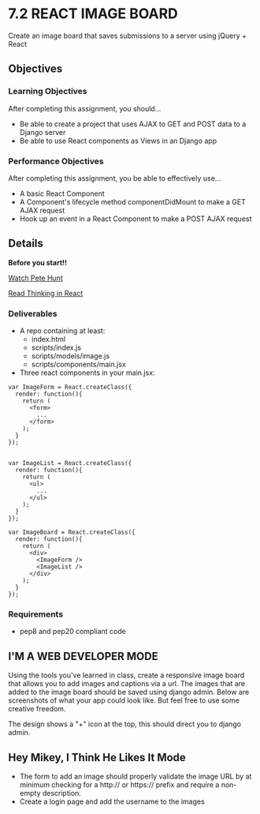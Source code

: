 # 7.2 REACT IMAGE BOARD

Create an image board that saves submissions to a server using jQuery + React

## Objectives

### Learning Objectives

After completing this assignment, you should...

* Be able to create a project that uses AJAX to GET and POST data to a Django server
* Be able to use React components as Views in an Django app

### Performance Objectives

After completing this assignment, you be able to effectively use...

* A basic React Component
* A Component's lifecycle method componentDidMount to make a GET AJAX request
* Hook up an event in a React Component to make a POST AJAX request

## Details

**Before you start!!**

[Watch Pete Hunt](https://youtu.be/x7cQ3mrcKaY)

[Read Thinking in React](https://reactjs.org/docs/thinking-in-react.html)

### Deliverables

* A repo containing at least:
  * index.html
  * scripts/index.js
  * scripts/models/image.js
  * scripts/components/main.jsx
* Three react components in your main.jsx:

```
var ImageForm = React.createClass({
  render: function(){
    return (
      <form>
        ...
      </form>
    );
  }
});


var ImageList = React.createClass({
  render: function(){
    return (
      <ul>
        ...
      </ul>
    );
  }
});

var ImageBoard = React.createClass({
  render: function(){
    return (
      <div>
        <ImageForm />
        <ImageList />
      </div>
    );
  }
});
```

### Requirements

* pep8 and pep20 compliant code

## I'M A WEB DEVELOPER MODE

Using the tools you've learned in class, create a responsive image board that allows you to add images and captions via a url. The images that are added to the image board should be saved using django admin. Below are screenshots of what your app could look like. But feel free to use some creative freedom.

The design shows a "+" icon at the top, this should direct you to django admin.

## Hey Mikey, I Think He Likes It Mode

- The form to add an image should properly validate the image URL by at minimum
  checking for a http:// or https:// prefix and require a non-empty description.
- Create a login page and add the username to the images

